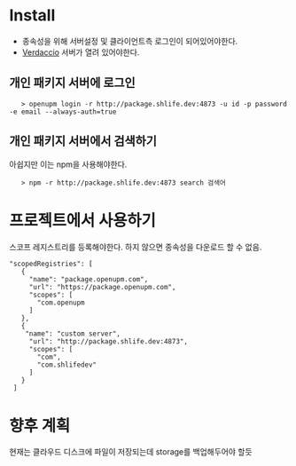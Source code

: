 
# Install
 - 종속성을 위해 서버설정 및 클라이언트측 로그인이 되어있어야한다.
 - [Verdaccio](https://shlifedev.tistory.com/69) 서버가 열려 있어야한다.

## 개인 패키지 서버에 로그인
```
   > openupm login -r http://package.shlife.dev:4873 -u id -p password -e email --always-auth=true
```

## 개인 패키지 서버에서 검색하기
 아쉽지만 이는 npm을 사용해야한다.
```
   > npm -r http://package.shlife.dev:4873 search 검색어
```


 
# 프로젝트에서 사용하기
스코프 레지스트리를 등록해야한다. 하지 않으면 종속성을 다운로드 할 수 없음.
 ```
"scopedRegistries": [
    {
      "name": "package.openupm.com",
      "url": "https://package.openupm.com",
      "scopes": [
        "com.openupm
      ]
    },
    {
     "name": "custom server",
      "url": "http://package.shlife.dev:4873",
      "scopes": [
        "com",
        "com.shlifedev"
      ]
    }
  ]
```

# 향후 계획
 현재는 클라우드 디스크에 파일이 저장되는데 storage를 백업해두어야 할듯
